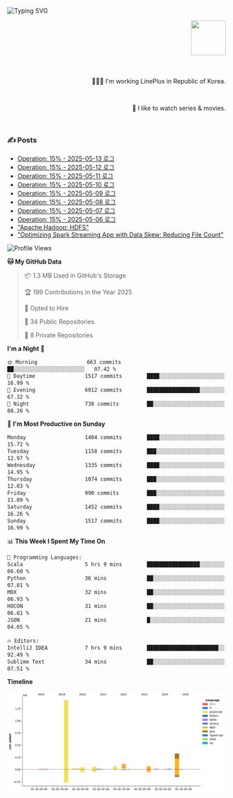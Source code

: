 ![Typing SVG](https://readme-typing-svg.herokuapp.com/?lines=Hello,+I'm+Changkwon+😎&height=150&width=1024&size=40&color=458588&background=282828&center=true&vCenter=true&multiline=false&duration=2000&pause=0)

<div align=right>
  <a href="https://github.com/devxb/gitanimals">
    <img
      src="https://render.gitanimals.org/lines/spearkkk?pet-id=624227435622945015"
      width="80"
      height="80"
    />
  </a>
  <br/>
  <br/>  
  <br/>
  
  👨🏼‍💻 I'm working LinePlus in Republic of Korea.
  
  <br/>
  
  🍿 I like to watch series & movies.
  
  <br/>

</div>
  
<div align=left>
  
  <div>
    
  ### ✍️ Posts
    
  </div>
  
  <!-- BLOGPOSTS:START -->
- [Operation: 15% - 2025-05-13 로그](https://spearkkk.dev/kr/blog/operation-15-log-2025-05-13)
- [Operation: 15% - 2025-05-12 로그](https://spearkkk.dev/kr/blog/operation-15-log-2025-05-12)
- [Operation: 15% - 2025-05-11 로그](https://spearkkk.dev/kr/blog/operation-15-log-2025-05-11)
- [Operation: 15% - 2025-05-10 로그](https://spearkkk.dev/kr/blog/operation-15-log-2025-05-10)
- [Operation: 15% - 2025-05-09 로그](https://spearkkk.dev/kr/blog/operation-15-log-2025-05-09)
- [Operation: 15% - 2025-05-08 로그](https://spearkkk.dev/kr/blog/operation-15-log-2025-05-08)
- [Operation: 15% - 2025-05-07 로그](https://spearkkk.dev/kr/blog/operation-15-log-2025-05-07)
- [Operation: 15% - 2025-05-06 로그](https://spearkkk.dev/kr/blog/operation-15-log-2025-05-06)
- ["Apache Hadoop: HDFS"](https://spearkkk.dev/kr/blog/apache-hadoop-hdfs)
- ["Optimizing Spark Streaming App with Data Skew: Reducing File Count"](https://spearkkk.dev/kr/blog/optimizing-spark-streaming-app-with-data-skew-reducing-file-count)
<!-- BLOGPOSTS:END -->

  
<!--START_SECTION:waka-->
![Profile Views](http://img.shields.io/badge/Profile%20Views-2-blue)

**🐱 My GitHub Data** 

> 📦 1.3 MB Used in GitHub's Storage 
 > 
> 🏆 199 Contributions in the Year 2025
 > 
> 💼 Opted to Hire
 > 
> 📜 34 Public Repositories 
 > 
> 🔑 8 Private Repositories 
 > 
**I'm a Night 🦉** 

```text
🌞 Morning                663 commits         ██░░░░░░░░░░░░░░░░░░░░░░░   07.42 % 
🌆 Daytime                1517 commits        ████░░░░░░░░░░░░░░░░░░░░░   16.99 % 
🌃 Evening                6012 commits        █████████████████░░░░░░░░   67.32 % 
🌙 Night                  738 commits         ██░░░░░░░░░░░░░░░░░░░░░░░   08.26 % 
```
📅 **I'm Most Productive on Sunday** 

```text
Monday                   1404 commits        ████░░░░░░░░░░░░░░░░░░░░░   15.72 % 
Tuesday                  1158 commits        ███░░░░░░░░░░░░░░░░░░░░░░   12.97 % 
Wednesday                1335 commits        ████░░░░░░░░░░░░░░░░░░░░░   14.95 % 
Thursday                 1074 commits        ███░░░░░░░░░░░░░░░░░░░░░░   12.03 % 
Friday                   990 commits         ███░░░░░░░░░░░░░░░░░░░░░░   11.09 % 
Saturday                 1452 commits        ████░░░░░░░░░░░░░░░░░░░░░   16.26 % 
Sunday                   1517 commits        ████░░░░░░░░░░░░░░░░░░░░░   16.99 % 
```


📊 **This Week I Spent My Time On** 

```text
💬 Programming Languages: 
Scala                    5 hrs 9 mins        █████████████████░░░░░░░░   66.60 % 
Python                   36 mins             ██░░░░░░░░░░░░░░░░░░░░░░░   07.81 % 
MDX                      32 mins             ██░░░░░░░░░░░░░░░░░░░░░░░   06.93 % 
HOCON                    31 mins             ██░░░░░░░░░░░░░░░░░░░░░░░   06.81 % 
JSON                     21 mins             █░░░░░░░░░░░░░░░░░░░░░░░░   04.65 % 

🔥 Editors: 
IntelliJ IDEA            7 hrs 9 mins        ███████████████████████░░   92.49 % 
Sublime Text             34 mins             ██░░░░░░░░░░░░░░░░░░░░░░░   07.51 % 
```

**Timeline**

![Lines of Code chart](https://raw.githubusercontent.com/spearkkk/spearkkk/main/assets/bar_graph.png)


<!--END_SECTION:waka-->
</div>

